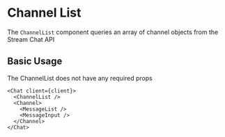 # Channel List

The `ChannelList` component queries an array of channel objects from the Stream Chat API

## Basic Usage

The ChannelList does not have any required props

```tsx
<Chat client={client}>
  <ChannelList />
  <Channel>
    <MessageList />
    <MessageInput />
  </Channel>
</Chat>
```
